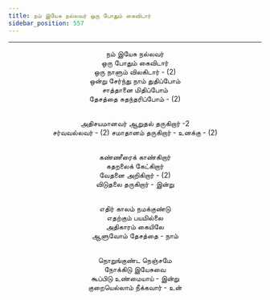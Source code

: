 ```yaml
---
title: நம் இயேசு நல்லவர் ஒரு போதும் கைவிடார்
sidebar_position: 557
---
```


---
<center>
நம் இயேசு நல்லவர்<br/>
ஒரு போதும் கைவிடார்<br/>
ஒரு நாளும் விலகிடார் - (2)<br/>
ஒன்று சேர்ந்து நாம் துதிப்போம்<br/>
சாத்தானை மிதிப்போம்<br/>
தேசத்தை சுதந்தரிப்போம் - (2)<br/><br/>

அதிசயமானவர் ஆறுதல் தருகிறார் -2<br/>
சர்வவல்லவர் - (2) சமாதானம் தருகிறார் - உனக்கு - (2)<br/><br/>

கண்ணீரைக் காண்கிறார்<br/>
கதறலைக் கேட்கிறார்<br/>
வேதனை அறிகிறார் - (2)<br/>
விடுதலை தருகிறார் - இன்று<br/><br/>

எதிர் காலம் நமக்குண்டு<br/>
எதற்கும் பயமில்லை<br/>
அதிகாரம் கையிலே<br/>
ஆளுவோம் தேசத்தை - நாம்<br/><br/>

நொறுங்குண்ட நெஞ்சமே<br/>
நோக்கிடு இயேசுவை<br/>
கூப்பிடு உண்மையாய் - இன்று<br/>
குறையெல்லாம் நீக்கவார் - உன்
</center>